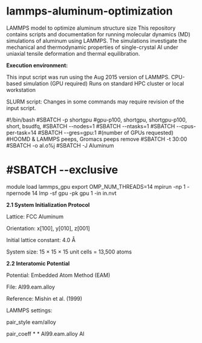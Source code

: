# lammps-aluminum-optimization
LAMMPS model to optimize aluminum structure size
This repository contains scripts and documentation for running molecular dynamics (MD) simulations of aluminum using LAMMPS.
The simulations investigate the mechanical and thermodynamic properties of single-crystal Al under uniaxial tensile deformation and thermal equilibration.

**Execution environment:**

This input script was run using the Aug 2015 version of LAMMPS.
CPU-based simulation (GPU required)
Runs on standard HPC cluster or local workstation

SLURM script: Changes in some commands may require revision of the input script.

#!/bin/bash
#SBATCH -p shortgpu #gpu-p100, shortgpu, shortgpu-p100, short, bsudfq, 
#SBATCH --nodes=1
#SBATCH --ntasks=1
#SBATCH --cpus-per-task=14
#SBATCH --gres=gpu:1 #(number of GPUs requested) #HOOMD & LAMMPS peeps, Gromacs peeps remove
#SBATCH -t 30:00
#SBATCH -o al.o%j
#SBATCH -J Aluminum
# #SBATCH --exclusive
module load lammps_gpu
export OMP_NUM_THREADS=14
mpirun -np 1 -npernode 14 lmp -sf gpu -pk gpu 1 -in in.nvt

**2.1 System Initialization Protocol**

Lattice: FCC Aluminum

Orientation: x[100], y[010], z[001]

Initial lattice constant: 4.0 Å

System size: 15 × 15 × 15 unit cells = 13,500 atoms

**2.2 Interatomic Potential**

Potential: Embedded Atom Method (EAM)

File: Al99.eam.alloy

Reference: Mishin et al. (1999)

LAMMPS settings:

pair_style eam/alloy

pair_coeff * * Al99.eam.alloy Al
